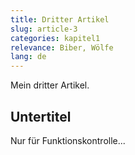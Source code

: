 ```yaml
---
title: Dritter Artikel
slug: article-3
categories: kapitel1
relevance: Biber, Wölfe
lang: de
---
```


Mein dritter Artikel.

## Untertitel

Nur für Funktionskontrolle...
